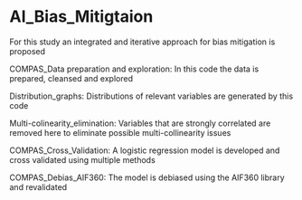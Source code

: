 # AI_Bias_Mitigtaion
For this study an integrated and iterative approach for bias mitigation is proposed

COMPAS_Data preparation and exploration:
In this code the data is prepared, cleansed and explored

Distribution_graphs:
Distributions of relevant variables are generated by this code

Multi-colinearity_elimination:
Variables that are strongly correlated are removed here to eliminate possible multi-collinearity issues

COMPAS_Cross_Validation:
A logistic regression model is developed and cross validated using multiple methods

COMPAS_Debias_AIF360:
The model is debiased using the AIF360 library and revalidated



